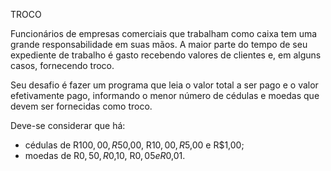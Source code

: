 TROCO

Funcionários de empresas comerciais que trabalham como caixa tem uma grande responsabilidade em suas mãos. A maior parte do tempo de seu expediente de trabalho é gasto recebendo valores de clientes e, em alguns casos, fornecendo troco.

Seu desafio é fazer um programa que leia o valor total a ser pago e o valor efetivamente pago, informando o menor número de cédulas e moedas que devem ser fornecidas como troco.

Deve-se considerar que há:

- cédulas de R$100,00, R$50,00, R$10,00, R$5,00 e R\$1,00;
- moedas de R$0,50, R$0,10, R$0,05 e R$0,01.
